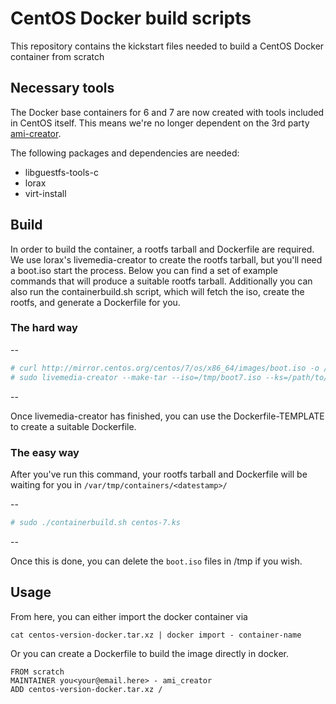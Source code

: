 CentOS Docker build scripts
===========================

This repository contains the kickstart files needed to build a CentOS Docker container from scratch

## Necessary tools

The Docker base containers for 6 and 7 are now created with tools included in CentOS itself. This means we're no longer dependent on the 3rd party [ami-creator](https://github.com/katzj/ami-creator).

The following packages and dependencies are needed:

 * libguestfs-tools-c
 * lorax
 * virt-install


## Build

In order to build the container, a rootfs tarball and Dockerfile are required.
We use lorax's livemedia-creator to create the rootfs tarball, but you'll need
a boot.iso start the process. Below you can find a set of example commands
that will produce a suitable rootfs tarball. Additionally you can also run the
containerbuild.sh script, which will fetch the iso, create the rootfs, and
generate a Dockerfile for you.

### The hard way
--
```bash
# curl http://mirror.centos.org/centos/7/os/x86_64/images/boot.iso -o /tmp/boot7.iso
# sudo livemedia-creator --make-tar --iso=/tmp/boot7.iso --ks=/path/to/centos-7.ks --image-name=centos-7-docker.tar.xz
```
--

Once livemedia-creator has finished, you can use the Dockerfile-TEMPLATE to
create a suitable Dockerfile.

### The easy way

After you've run this command, your rootfs tarball and Dockerfile will be
waiting for you in `/var/tmp/containers/<datestamp>/`

--
```bash
# sudo ./containerbuild.sh centos-7.ks
```
--

Once this is done, you can delete the `boot.iso` files in /tmp if you wish.


## Usage

From here, you can either import the docker container via

```
cat centos-version-docker.tar.xz | docker import - container-name
```

Or you can create a Dockerfile to build the image directly in docker.

```
FROM scratch
MAINTAINER you<your@email.here> - ami_creator
ADD centos-version-docker.tar.xz /
```
